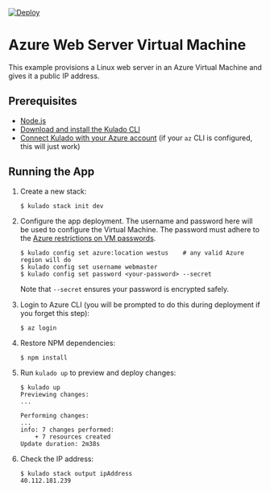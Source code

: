 [![Deploy](https://get.kulado.com/new/button.svg)](https://app.kulado.com/new)

# Azure Web Server Virtual Machine

This example provisions a Linux web server in an Azure Virtual Machine and gives it a public IP address.

## Prerequisites

- [Node.js](https://nodejs.org/en/download/)
- [Download and install the Kulado CLI](https://kulado.io/install)
- [Connect Kulado with your Azure account](https://kulado.io/quickstart/azure/setup.html) (if your `az` CLI is
      configured, this will just work)

## Running the App

1.  Create a new stack:

    ```
    $ kulado stack init dev
    ```

1.  Configure the app deployment. The username and password here will be used to configure the Virtual Machine. The
    password must adhere to the [Azure restrictions on VM passwords](
    https://docs.microsoft.com/en-us/azure/virtual-machines/windows/faq#what-are-the-password-requirements-when-creating-a-vm).

    ```
    $ kulado config set azure:location westus    # any valid Azure region will do
    $ kulado config set username webmaster
    $ kulado config set password <your-password> --secret
    ```

    Note that `--secret` ensures your password is encrypted safely.

1.  Login to Azure CLI (you will be prompted to do this during deployment if you forget this step):

    ```
    $ az login
    ```

1.  Restore NPM dependencies:

    ```
    $ npm install
    ```

1.  Run `kulado up` to preview and deploy changes:

    ``` 
    $ kulado up
    Previewing changes:
    ...

    Performing changes:
    ...
    info: 7 changes performed:
        + 7 resources created
    Update duration: 2m38s
    ```

1.  Check the IP address:

    ```
    $ kulado stack output ipAddress
    40.112.181.239
    ```
